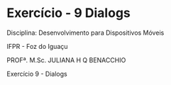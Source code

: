 # Exercício - 9 Dialogs

Disciplina: Desenvolvimento para Dispositivos Móveis

IFPR - Foz do Iguaçu

PROFª. M.Sc. JULIANA H Q BENACCHIO

Exercício 9 - Dialogs
